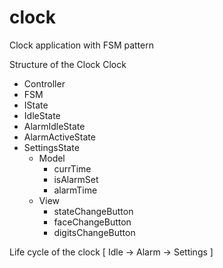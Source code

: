 # clock
Clock application with FSM pattern

Structure of the Clock
Clock
- Controller
 - FSM
  - IState
  - IdleState
  - AlarmIdleState
  - AlarmActiveState
  - SettingsState
    - Model
        - currTime
        - isAlarmSet
        - alarmTime
    - View
        - stateChangeButton
        - faceChangeButton
        - digitsChangeButton

Life cycle of the clock
[ Idle -> Alarm -> Settings ]
